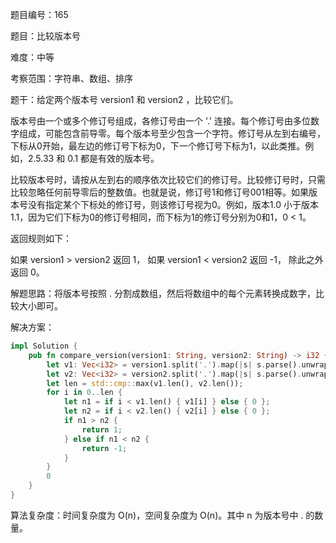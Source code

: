 题目编号：165

题目：比较版本号

难度：中等

考察范围：字符串、数组、排序

题干：给定两个版本号 version1 和 version2 ，比较它们。

版本号由一个或多个修订号组成，各修订号由一个 '.' 连接。每个修订号由多位数字组成，可能包含前导零。每个版本号至少包含一个字符。修订号从左到右编号，下标从0开始，最左边的修订号下标为0，下一个修订号下标为1，以此类推。例如，2.5.33 和 0.1 都是有效的版本号。

比较版本号时，请按从左到右的顺序依次比较它们的修订号。比较修订号时，只需比较忽略任何前导零后的整数值。也就是说，修订号1和修订号001相等。如果版本号没有指定某个下标处的修订号，则该修订号视为0。例如，版本1.0 小于版本1.1，因为它们下标为0的修订号相同，而下标为1的修订号分别为0和1，0 < 1。

返回规则如下：

如果 version1 > version2 返回 1，
如果 version1 < version2 返回 -1，
除此之外返回 0。

解题思路：将版本号按照 . 分割成数组，然后将数组中的每个元素转换成数字，比较大小即可。

解决方案：

```rust
impl Solution {
    pub fn compare_version(version1: String, version2: String) -> i32 {
        let v1: Vec<i32> = version1.split('.').map(|s| s.parse().unwrap()).collect();
        let v2: Vec<i32> = version2.split('.').map(|s| s.parse().unwrap()).collect();
        let len = std::cmp::max(v1.len(), v2.len());
        for i in 0..len {
            let n1 = if i < v1.len() { v1[i] } else { 0 };
            let n2 = if i < v2.len() { v2[i] } else { 0 };
            if n1 > n2 {
                return 1;
            } else if n1 < n2 {
                return -1;
            }
        }
        0
    }
}
```

算法复杂度：时间复杂度为 O(n)，空间复杂度为 O(n)。其中 n 为版本号中 . 的数量。